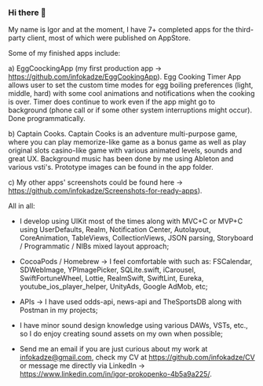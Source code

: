 ### Hi there 👋

My name is Igor and at the moment, I have 7+ completed apps for the third-party client, most of which were published on AppStore.

Some of my finished apps include:

a) EggCoockingApp (my first production app -> https://github.com/infokadze/EggCookingApp).
Egg Cooking Timer App allows user to set the custom time modes for egg boiling preferences (light, middle, hard) with some cool animations and notifications  when the cooking is over. Timer does continue to work even if the app might go to background (phone call or if some other system interruptions might occur). Done programmatically.

b) Captain Cooks.
Captain Cooks is an adventure multi-purpose game, where you can play memorize-like game as a bonus game as well as play original slots casino-like game with various animated levels, sounds and great UX. Background music has been done by me using Ableton and various vsti's.
Prototype images can be found in the app folder.

c) My other apps' screenshots could be found here -> https://github.com/infokadze/Screenshots-for-ready-apps).

All in all:

- I develop using UIKit most of the times along with MVC+C or MVP+C using UserDefaults, Realm, Notification Center, Autolayout, CoreAnimation, TableViews, CollectionViews, JSON parsing,  Storyboard / Programmatic / NIBs mixed layout approach;

- CocoaPods / Homebrew -> I feel comfortable with such as: FSCalendar, SDWebImage, YPImagePicker, SQLite.swift, iCarousel, SwiftFortuneWheel, Lottie, RealmSwift, SwiftLint, Eureka, youtube_ios_player_helper, UnityAds, Google AdMob, etc;

- APIs ->  I have used odds-api, news-api and TheSportsDB along with Postman in my projects;

- I have minor sound design knowledge using various DAWs, VSTs, etc., so I do enjoy creating sound assets on my own when possible;

- Send me an email if you are just curious about my work at infokadze@gmail.com, check my CV at https://github.com/infokadze/CV or message me directly via LinkedIn -> https://www.linkedin.com/in/igor-prokopenko-4b5a9a225/.

